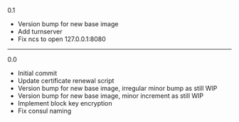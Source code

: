 0.1

* Version bump for new base image
* Add turnserver
* Fix ncs to open 127.0.0.1:8080

---

0.0

* Initial commit
* Update certificate renewal script
* Version bump for new base image, irregular minor bump as still WIP
* Version bump for new base image, minor increment as still WIP
* Implement block key encryption
* Fix consul naming